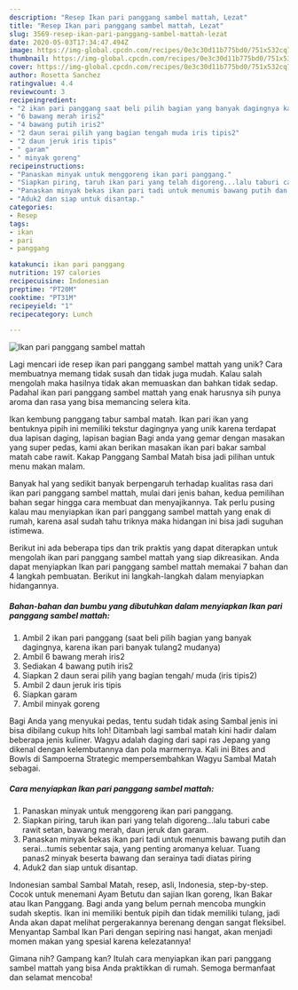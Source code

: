 ```yaml
---
description: "Resep Ikan pari panggang sambel mattah, Lezat"
title: "Resep Ikan pari panggang sambel mattah, Lezat"
slug: 3569-resep-ikan-pari-panggang-sambel-mattah-lezat
date: 2020-05-03T17:34:47.494Z
image: https://img-global.cpcdn.com/recipes/0e3c30d11b775bd0/751x532cq70/ikan-pari-panggang-sambel-mattah-foto-resep-utama.jpg
thumbnail: https://img-global.cpcdn.com/recipes/0e3c30d11b775bd0/751x532cq70/ikan-pari-panggang-sambel-mattah-foto-resep-utama.jpg
cover: https://img-global.cpcdn.com/recipes/0e3c30d11b775bd0/751x532cq70/ikan-pari-panggang-sambel-mattah-foto-resep-utama.jpg
author: Rosetta Sanchez
ratingvalue: 4.4
reviewcount: 3
recipeingredient:
- "2 ikan pari panggang saat beli pilih bagian yang banyak dagingnya karena ikan pari banyak tulang2 mudanya"
- "6 bawang merah iris2"
- "4 bawang putih iris2"
- "2 daun serai pilih yang bagian tengah muda iris tipis2"
- "2 daun jeruk iris tipis"
- " garam"
- " minyak goreng"
recipeinstructions:
- "Panaskan minyak untuk menggoreng ikan pari panggang."
- "Siapkan piring, taruh ikan pari yang telah digoreng...lalu taburi cabe rawit setan, bawang merah, daun jeruk dan garam."
- "Panaskan minyak bekas ikan pari tadi untuk menumis bawang putih dan serai...tumis sebentar saja, yang penting aromanya keluar. Tuang panas2 minyak beserta bawang dan serainya tadi diatas piring"
- "Aduk2 dan siap untuk disantap."
categories:
- Resep
tags:
- ikan
- pari
- panggang

katakunci: ikan pari panggang 
nutrition: 197 calories
recipecuisine: Indonesian
preptime: "PT20M"
cooktime: "PT31M"
recipeyield: "1"
recipecategory: Lunch

---
```



![Ikan pari panggang sambel mattah](https://img-global.cpcdn.com/recipes/0e3c30d11b775bd0/751x532cq70/ikan-pari-panggang-sambel-mattah-foto-resep-utama.jpg)

Lagi mencari ide resep ikan pari panggang sambel mattah yang unik? Cara membuatnya memang tidak susah dan tidak juga mudah. Kalau salah mengolah maka hasilnya tidak akan memuaskan dan bahkan tidak sedap. Padahal ikan pari panggang sambel mattah yang enak harusnya sih punya aroma dan rasa yang bisa memancing selera kita.

Ikan kembung panggang tabur sambal matah. Ikan pari ikan yang bentuknya pipih ini memiliki tekstur dagingnya yang unik karena terdapat dua lapisan daging, lapisan bagian Bagi anda yang gemar dengan masakan yang super pedas, kami akan berikan masakan ikan pari bakar sambal matah cabe rawit. Kakap Panggang Sambal Matah bisa jadi pilihan untuk menu makan malam.

Banyak hal yang sedikit banyak berpengaruh terhadap kualitas rasa dari ikan pari panggang sambel mattah, mulai dari jenis bahan, kedua pemilihan bahan segar hingga cara membuat dan menyajikannya. Tak perlu pusing kalau mau menyiapkan ikan pari panggang sambel mattah yang enak di rumah, karena asal sudah tahu triknya maka hidangan ini bisa jadi suguhan istimewa.


Berikut ini ada beberapa tips dan trik praktis yang dapat diterapkan untuk mengolah ikan pari panggang sambel mattah yang siap dikreasikan. Anda dapat menyiapkan Ikan pari panggang sambel mattah memakai 7 bahan dan 4 langkah pembuatan. Berikut ini langkah-langkah dalam menyiapkan hidangannya.

<!--inarticleads1-->

##### Bahan-bahan dan bumbu yang dibutuhkan dalam menyiapkan Ikan pari panggang sambel mattah:

1. Ambil 2 ikan pari panggang (saat beli pilih bagian yang banyak dagingnya, karena ikan pari banyak tulang2 mudanya)
1. Ambil 6 bawang merah iris2
1. Sediakan 4 bawang putih iris2
1. Siapkan 2 daun serai pilih yang bagian tengah/ muda (iris tipis2)
1. Ambil 2 daun jeruk iris tipis
1. Siapkan  garam
1. Ambil  minyak goreng


Bagi Anda yang menyukai pedas, tentu sudah tidak asing Sambal jenis ini bisa dibilang cukup hits loh! Ditambah lagi sambal matah kini hadir dalam beberapa jenis kuliner. Wagyu adalah daging dari sapi ras Jepang yang dikenal dengan kelembutannya dan pola marmernya. Kali ini Bites and Bowls di Sampoerna Strategic mempersembahkan Wagyu Sambal Matah sebagai. 

<!--inarticleads2-->

##### Cara menyiapkan Ikan pari panggang sambel mattah:

1. Panaskan minyak untuk menggoreng ikan pari panggang.
1. Siapkan piring, taruh ikan pari yang telah digoreng...lalu taburi cabe rawit setan, bawang merah, daun jeruk dan garam.
1. Panaskan minyak bekas ikan pari tadi untuk menumis bawang putih dan serai...tumis sebentar saja, yang penting aromanya keluar. Tuang panas2 minyak beserta bawang dan serainya tadi diatas piring
1. Aduk2 dan siap untuk disantap.


Indonesian sambal Sambal Matah, resep, asli, Indonesia, step-by-step. Cocok untuk menemani Ayam Betutu dan sajian Ikan goreng, Ikan Bakar atau Ikan Panggang. Bagi anda yang belum pernah mencoba mungkin sudah skeptis. Ikan ini memiliki bentuk pipih dan tidak memiliki tulang, jadi Anda akan dapat melihat pergerakannya berenang dengan sangat fleksibel. Menyantap Sambal Ikan Pari dengan sepiring nasi hangat, akan menjadi momen makan yang spesial karena kelezatannya! 

Gimana nih? Gampang kan? Itulah cara menyiapkan ikan pari panggang sambel mattah yang bisa Anda praktikkan di rumah. Semoga bermanfaat dan selamat mencoba!
